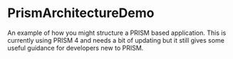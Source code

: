 # PrismArchitectureDemo
An example of how you might structure a PRISM based application.  This is currently using PRISM 4 and needs a bit of updating but it still gives some useful guidance for developers new to PRISM.
